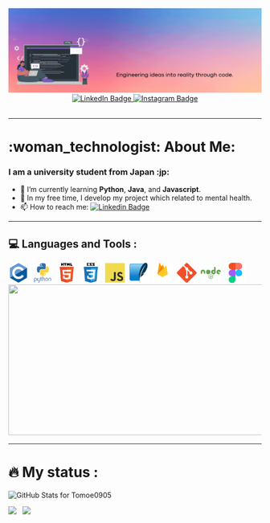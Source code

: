 <div id="header" align="center">
  <img src="https://github.com/Tomoe0905/Tomoe0905/blob/main/name.gif"/>
  
  <div id="badges">
    <a href="https://www.linkedin.com/in/tomoe0905">
      <img src="https://img.shields.io/badge/LinkedIn-0077B5?style=for-the-badge&logo=linkedin&logoColor=white" alt="LinkedIn Badge"/>
    </a>
    <a href="https://www.instagram.com/tomoe__95">
      <img src="https://img.shields.io/badge/Instagram-%23E4405F.svg?style=for-the-badge&logo=Instagram&logoColor=white" alt="Instagram Badge"/>
    </a>
</div>

<img src="https://komarev.com/ghpvc/?username=Tomoe0905&style=flat-square&color=green" alt="" width="150px"/>



---
<div align="left">
  <h1>
    :woman_technologist: About Me:
  </h1>

  <h3>
    I am a university student from Japan :jp:
  </h3>


- 🌱  I’m currently learning **Python**, **Java**, and **Javascript**.
- 💭  In my free time, I develop my project which related to mental health.
- 📫  How to reach me: [![Linkedin Badge](https://img.shields.io/badge/-LinkedIn-blue?style=flat&logo=Linkedin&logoColor=white)](https://www.linkedin.com/in/tomoe0905)
</div>

---

<div align="left">
  <h2>
    💻 Languages and Tools : 
  </h2>
  <div>
    <img src="https://github.com/devicons/devicon/blob/master/icons/c/c-original.svg" title="C" width="40" height="40"/>&nbsp;
    <img src="https://github.com/devicons/devicon/blob/master/icons/python/python-original-wordmark.svg" title="Python" width="40" height="40"/>&nbsp;
    <img src="https://github.com/devicons/devicon/blob/master/icons/html5/html5-original-wordmark.svg" title="html" width="40" height="40"/>&nbsp;
    <img src="https://github.com/devicons/devicon/blob/master/icons/css3/css3-original-wordmark.svg" title="css" width="40" height="40"/>&nbsp;
    <img src="https://github.com/devicons/devicon/blob/master/icons/javascript/javascript-original.svg" title="Javascript" width="40" height="40"/>&nbsp;
    <img src="https://github.com/devicons/devicon/blob/master/icons/sqlite/sqlite-original.svg" title="SQLite" width="40" height="40"/>&nbsp;
    <img src="https://github.com/devicons/devicon/blob/master/icons/firebase/firebase-original-wordmark.svg" title="firebase" width="40" height="40"/>&nbsp;
    <img src="https://github.com/devicons/devicon/blob/master/icons/git/git-original.svg" title="git" width="40" height="40"/>&nbsp;
    <img src="https://github.com/devicons/devicon/blob/master/icons/nodejs/nodejs-plain-wordmark.svg" title="nodejs" width="40" height="40"/>&nbsp;
    <img src="https://github.com/devicons/devicon/blob/master/icons/figma/figma-original.svg" title="figma" width="40" height="40"/>&nbsp;
  </div>
</div>

<div align="center">
  <img src="https://i.giphy.com/media/v1.Y2lkPTc5MGI3NjExcDI3OHlram5zNWJjYzl3d285MHZvOXgzNW83aDdoODc5bm50aHVheiZlcD12MV9pbnRlcm5hbF9naWZfYnlfaWQmY3Q9Zw/Sm9AfJRiZofjlrkAAl/giphy.gif" width="600" height="300"/>
</div>

---

<div align="left">
  <h1>
    🔥  My status :
  </h1>

  <img src="https://github-readme-stats.vercel.app/api?username=tomoe95&show_icons=true&include_all_commits=true&count_private=true&theme=jolly&layout=compact" alt="GitHub Stats for Tomoe0905" width="700">

  <img src="https://github-readme-streak-stats.herokuapp.com?user=tomoe95&theme=jolly" width="350"> &nbsp;
  <img src="https://github-readme-stats.vercel.app/api/top-langs/?username=tomoe95&layout=compact&theme=jolly" width="350">
</div>
